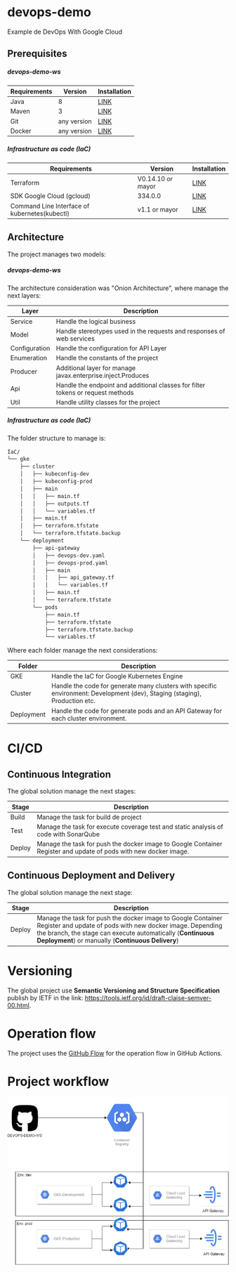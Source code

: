 # devops-demo
Example de DevOps With Google Cloud

## Prerequisites

##### **devops-demo-ws**


|  Requirements                     | Version |Installation|
| ------- | --------------------------------- |-----------------|
|  Java | 8 |  [LINK](https://www.oracle.com/java/technologies/javase/javase-jdk8-downloads.html)|
| Maven | 3 |  [LINK](https://maven.apache.org/install.html) |
| Git | any version |  [LINK]( https://git-scm.com/book/en/v2/Getting-Started-Installing-Git) |
|Docker| any version| [LINK](https://docs.docker.com/engine/install/) |


#####  **Infrastructure as code (IaC)**

|  Requirements                     | Version |Installation|
| ------- | --------------------------------- |-----------------|
| Terraform | V0.14.10 or mayor| [LINK](https://www.terraform.io/downloads.html)|
|SDK Google Cloud (gcloud)| 334.0.0| [LINK](https://cloud.google.com/sdk?hl=en)|
|Command Line Interface of kubernetes(kubectl) |v1.1 or mayor| [LINK](https://kubernetes.io/es/docs/tasks/tools/install-kubectl/)|

## Architecture

The project manages two models:
##### **devops-demo-ws**

The architecture consideration was "Onion Architecture", where manage the next layers:

|  Layer                     | Description|
| ------- | --------------------------------- |
| Service | Handle the logical business |
| Model | Handle stereotypes used in the requests and responses of web services |
| Configuration | Handle the configuration for API Layer |
| Enumeration | Handle the constants of the project |
| Producer | Additional layer for manage javax.enterprise.inject.Produces |
| Api | Handle the endpoint and additional classes for filter tokens or request methods |
| Util | Handle utility classes for the project |

#####  **Infrastructure as code (IaC)**

The folder structure to manage is:


```bash
IaC/
└── gke
    ├── cluster
    │   ├── kubeconfig-dev
    │   ├── kubeconfig-prod
    │   ├── main
    │   │   ├── main.tf
    │   │   ├── outputs.tf
    │   │   └── variables.tf
    │   ├── main.tf
    │   ├── terraform.tfstate
    │   └── terraform.tfstate.backup
    └── deployment
        ├── api-gateway
        │   ├── devops-dev.yaml
        │   ├── devops-prod.yaml
        │   ├── main
        │   │   ├── api_gateway.tf
        │   │   └── variables.tf
        │   ├── main.tf
        │   └── terraform.tfstate
        └── pods
            ├── main.tf
            ├── terraform.tfstate
            ├── terraform.tfstate.backup
            └── variables.tf


```

Where each folder manage the next considerations:

|  Folder                     | Description|
| ------- | --------------------------------- |
| GKE | Handle the IaC for Google Kubernetes Engine |
| Cluster | Handle the code for generate many clusters with specific environment: Development (dev), Staging (staging), Production etc. |
| Deployment | Handle the code for generate pods and an API Gateway for each cluster environment. |



# CI/CD

## Continuous Integration

The global solution manage the next stages:

|  Stage                     | Description|
| ------- | --------------------------------- |
| Build | Manage the task for build de project |
| Test | Manage the task for execute coverage test and static analysis of code with SonarQube |
| Deploy | Manage the task for push the docker image to Google Container Register and update of pods with new docker image. |

## Continuous Deployment and Delivery

The global solution manage the next stage:

|  Stage                     | Description|
| ------- | --------------------------------- |
| Deploy | Manage the task for push the docker image to Google Container Register and update of pods with new docker image. Depending the branch, the stage can execute automatically (**Continuous Deployment**) or manually (**Continuous Delivery**) |

# Versioning

The global project use **Semantic Versioning and Structure Specification** publish by IETF in the link: https://tools.ietf.org/id/draft-claise-semver-00.html.



# Operation flow

The project uses the  [GitHub Flow](https://guides.github.com/introduction/flow/)  for the operation flow in GitHub Actions.

# Project workflow

![Operation of Google Cloud](./images/operation-gke.jpg)

